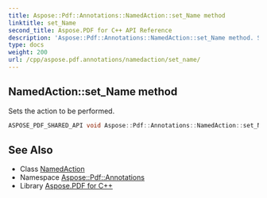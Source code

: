 ```yaml
---
title: Aspose::Pdf::Annotations::NamedAction::set_Name method
linktitle: set_Name
second_title: Aspose.PDF for C++ API Reference
description: 'Aspose::Pdf::Annotations::NamedAction::set_Name method. Sets the action to be performed in C++.'
type: docs
weight: 200
url: /cpp/aspose.pdf.annotations/namedaction/set_name/
---
```

## NamedAction::set_Name method


Sets the action to be performed.

```cpp
ASPOSE_PDF_SHARED_API void Aspose::Pdf::Annotations::NamedAction::set_Name(System::String value)
```

## See Also

* Class [NamedAction](../)
* Namespace [Aspose::Pdf::Annotations](../../)
* Library [Aspose.PDF for C++](../../../)
